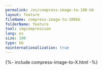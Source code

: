 ```yaml
---
permalink: /es/compress-image-to-100-kb
layout: feature
fileName: compress-image-to-100kb
folderName: feature
tool: imgcompression
lang: es
size: 100
type: kb
nointernationalization: true
---
```

{%- include compress-image-to-X.html -%}
      